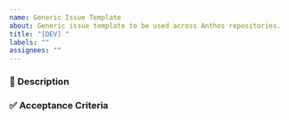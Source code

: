 ```yaml
---
name: Generic Issue Template
about: Generic issue template to be used across Anthos repositories.
title: "[DEV] "
labels: ""
assignees: ""
---
```


### 📝 Description

<!-- Provide a clear and concise description of the issue, feature, or task.
- Why is this needed?
- What is the goal or problem you are trying to solve?
- Include any relevant context or links (designs, documentation, Slack discussions). -->

### ✅ Acceptance Criteria

<!-- Define the conditions that must be met for this issue to be considered complete.
Be clear and specific. Use bullet points to outline the expected outcomes, behavior, or deliverables.

Example:
- [ ] The user should be able to submit the form without errors.
- [ ] The page must be responsive on all screen sizes.
- [ ] API endpoint returns a valid response with status 200.
-->
